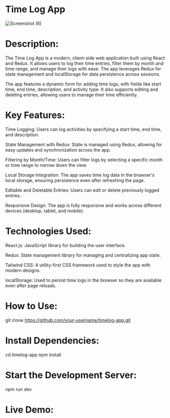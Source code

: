 # Time Log App

![Screenshot (6)](https://github.com/user-attachments/assets/bf64a373-c9ce-444e-9ce6-f9a26aa356e8)

# Description:

The Time Log App is a modern, client-side web application built using React and Redux. It allows users to log their time entries, filter them by month and time range, and manage their logs with ease. The app leverages Redux for state management and localStorage for data persistence across sessions.

The app features a dynamic form for adding time logs, with fields like start time, end time, description, and activity type. It also supports editing and deleting entries, allowing users to manage their time efficiently.


# Key Features:

Time Logging: Users can log activities by specifying a start time, end time, and description.

State Management with Redux: State is managed using Redux, allowing for easy updates and synchronization across the app.

Filtering by Month/Time: Users can filter logs by selecting a specific month or time range to narrow down the view.

Local Storage Integration: The app saves time log data in the browser's local storage, ensuring persistence even after refreshing the page.

Editable and Deletable Entries: Users can edit or delete previously logged entries.

Responsive Design: The app is fully responsive and works across different devices (desktop, tablet, and mobile).

# Technologies Used:

React.js: JavaScript library for building the user interface.

Redux: State management library for managing and centralizing app state.

Tailwind CSS: A utility-first CSS framework used to style the app with modern designs.

localStorage: Used to persist time logs in the browser so they are available even after page reloads.

# How to Use:

git clone https://github.com/your-username/timelog-app.git

# Install Dependencies:

cd timelog-app
npm install

# Start the Development Server:

npm run dev

# Live Demo:







 

